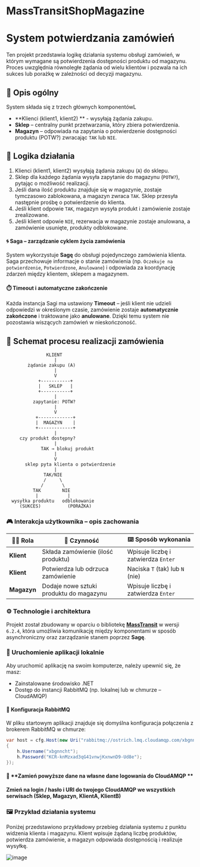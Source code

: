 # MassTransitShopMagazine

# System potwierdzania zamówień

Ten projekt przedstawia logikę działania systemu obsługi zamówień, w którym wymagane są potwierdzenia dostępności produktu od magazynu. Proces uwzględnia równoległe żądania od wielu klientów i pozwala na ich sukces lub porażkę w zależności od decyzji magazynu.

## 📌 Opis ogólny

System składa się z trzech głównych komponentówL
- **Klienci (klient1, klient2) ** - wysyłają żądania zakupu.
- **Sklep** – centralny punkt przetwarzania, który zbiera potwierdzenia.
- **Magazyn** – odpowiada na zapytania o potwierdzenie dostępności produktu (POTW?) zwracając `TAK` lub `NIE`.

## 🔁 Logika działania

1. Klienci (klient1, klient2) wysyłają żądania zakupu (`A`) do sklepu.
2. Sklep dla każdego żądania wysyła zapytanie do magazynu (`POTW?`), pytając o możliwość realizacji.
3. Jeśli dana ilość produktu znajduje się w magazynie, zostaje tymczasowo zablokowana, a magazyn zwraca `TAK`. Sklep przesyła następnie prośbę o potwierdzenie do klienta.
4. Jeśli klient odpowie `TAK`, magazyn wysyła produkt i zamówienie zostaje zrealizowane.
5. Jeśli klient odpowie `NIE`, rezerwacja w magazynie zostaje anulowana, a zamówienie usunięte, produkty odblokowane.

#### 🌀 Saga – zarządzanie cyklem życia zamówienia

System wykorzystuje **Sagę** do obsługi pojedynczego zamówienia klienta. Saga przechowuje informacje o stanie zamówienia (np. `Oczekuje na potwierdzenie`, `Potwierdzone`, `Anulowane`) i odpowiada za koordynację zdarzeń między klientem, sklepem a magazynem.

#### ⏱️ Timeout i automatyczne zakończenie

Każda instancja Sagi ma ustawiony **Timeout** – jeśli klient nie udzieli odpowiedzi w określonym czasie, zamówienie zostaje **automatycznie zakończone** i traktowane jako **anulowane**. Dzięki temu system nie pozostawia wiszących zamówień w nieskończoność.

## 🧩 Schemat procesu realizacji zamówienia

```
               KLIENT
                  |
        żądanie zakupu (A)
                  |
                  V
            +-----------+
            |   SKLEP   |
            +-----------+
                  |
          zapytanie: POTW?
                  |
                  V
           +-------------+
           |  MAGAZYN    |
           +-------------+
                  |
     czy produkt dostępny?
                  |
             TAK → blokuj produkt
                  |
                  V
       sklep pyta klienta o potwierdzenie
                  |
              TAK/NIE
              /     \
             /       \
          TAK        NIE
           |           |
  wysyłka produktu   odblokowanie
     (SUKCES)          (PORAŻKA)
```

### 🎮 Interakcja użytkownika – opis zachowania

| 🧑‍💻 **Rola**   | 🎯 **Czynność**                                                                                  | ⌨️ **Sposób wykonania**            |
|----------------|-----------------------------------------------------------------------------------------------|------------------------------------|
| **Klient**     | Składa zamówienie (ilość produktu)                                                            | Wpisuje liczbę i zatwierdza `Enter` |
| **Klient**     | Potwierdza lub odrzuca zamówienie                                                             | Naciska `T` (tak) lub `N` (nie)     |
| **Magazyn**    | Dodaje nowe sztuki produktu do magazynu                                                       | Wpisuje liczbę i zatwierdza `Enter` |

### ⚙️ Technologie i architektura

Projekt został zbudowany w oparciu o bibliotekę **[MassTransit](https://masstransit-project.com/)** w wersji `6.2.4`, która umożliwia komunikację między komponentami w sposób asynchroniczny oraz zarządzanie stanem poprzez **Sagę**.

### 🚀 Uruchomienie aplikacji lokalnie

Aby uruchomić aplikację na swoim komputerze, należy upewnić się, że masz:

- Zainstalowane środowisko .NET
- Dostęp do instancji RabbitMQ (np. lokalnej lub w chmurze – CloudAMQP)

#### 📝 Konfiguracja RabbitMQ

W pliku startowym aplikacji znajduje się domyślna konfiguracja połączenia z brokerem RabbitMQ w chmurze:

```csharp
var host = cfg.Host(new Uri("rabbitmq://ostrich.lmq.cloudamqp.com/xbgnncht"), h =>
{
    h.Username("xbgnncht");
    h.Password("KCR-knMzxad3qG41vnwjKxnwnD9-Ud8e");
});
```

#### 🔐 **Zamień powyższe dane na własne dane logowania do CloudAMQP **
#### Zmień na login / hasło i URI do twojego CloudAMQP we wszystkich serwisach (Sklep, Magazyn, KlientA, KlientB)

### 🖼️ Przykład działania systemu

Poniżej przedstawiono przykładowy przebieg działania systemu z punktu widzenia klienta i magazynu. Klient wpisuje żądaną liczbę produktów, potwierdza zamówienie, a magazyn odpowiada dostępnością i realizuje wysyłkę.

![image](https://github.com/user-attachments/assets/a5e6dd68-8e02-4bb6-83e5-1fc64c2ee30c)



